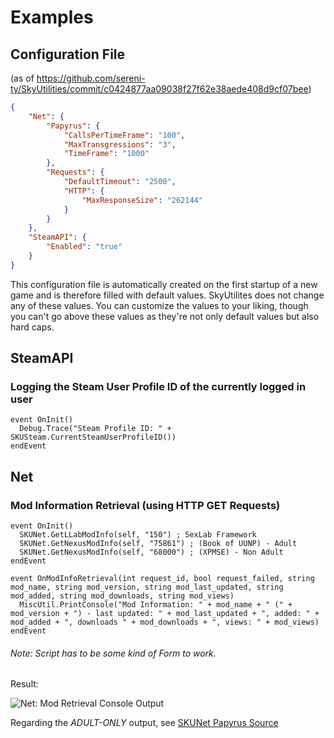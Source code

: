 # Examples 

## Configuration File 
(as of https://github.com/sereni-ty/SkyUtilities/commit/c0424877aa09038f27f62e38aede408d9cf07bee)

```json
{
    "Net": {
        "Papyrus": {
            "CallsPerTimeFrame": "100",
            "MaxTransgressions": "3",
            "TimeFrame": "1000"
        },
        "Requests": {
            "DefaultTimeout": "2500",
            "HTTP": {
                "MaxResponseSize": "262144"
            }
        }
    },
    "SteamAPI": {
        "Enabled": "true"
    }
}
```

This configuration file is automatically created on the first startup of a new game and is therefore filled with default values. SkyUtilites does not change any of these values. 
You can customize the values to your liking, though you can't go above these values as they're not only default values but also hard caps.

## SteamAPI

### Logging the Steam User Profile ID of the currently logged in user

```papyrus
event OnInit()
  Debug.Trace("Steam Profile ID: " + SKUSteam.CurrentSteamUserProfileID())
endEvent
```

## Net

### Mod Information Retrieval (using HTTP GET Requests)

```papyrus
event OnInit()
  SKUNet.GetLLabModInfo(self, "150") ; SexLab Framework
  SKUNet.GetNexusModInfo(self, "75861") ; (Book of UUNP) - Adult
  SKUNet.GetNexusModInfo(self, "68000") ; (XPMSE) - Non Adult
endEvent

event OnModInfoRetrieval(int request_id, bool request_failed, string mod_name, string mod_version, string mod_last_updated, string mod_added, string mod_downloads, string mod_views)
  MiscUtil.PrintConsole("Mod Information: " + mod_name + " (" + mod_version + ") - last updated: " + mod_last_updated + ", added: " + mod_added + ", downloads " + mod_downloads + ", views: " + mod_views)
endEvent
```

###### Note: Script has to be some kind of Form to work.

Result: 

![Net: Mod Retrieval Console Output][net-mod-ret-con-out]

Regarding the _ADULT-ONLY_ output, see [SKUNet Papyrus Source][repo_net_psc_link]

[net-mod-ret-con-out]: http://i.imgur.com/quLfmcO.png
[repo_net_psc_link]: https://github.com/sereni-ty/SkyUtilities/blob/master/SkyUtilities/Papyrus%20Exports/SKUNet.psc#L23
